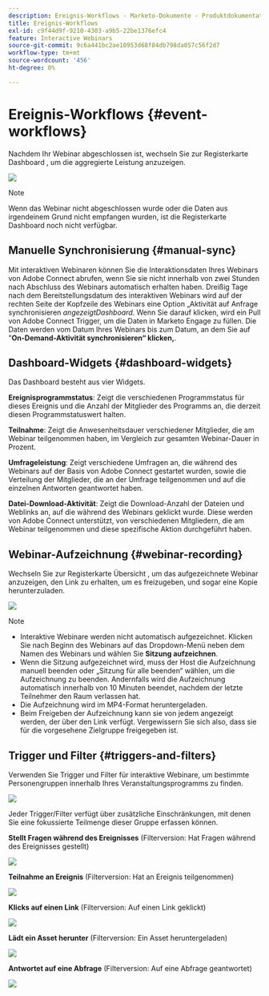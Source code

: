 ```yaml
---
description: Ereignis-Workflows - Marketo-Dokumente - Produktdokumentation
title: Ereignis-Workflows
exl-id: c9f44d9f-9210-4303-a9b5-22be1376efc4
feature: Interactive Webinars
source-git-commit: 9c6a441bc2ae10953d68f84db798da057c56f2d7
workflow-type: tm+mt
source-wordcount: '456'
ht-degree: 0%

---
```


# Ereignis-Workflows {#event-workflows}

Nachdem Ihr Webinar abgeschlossen ist, wechseln Sie zur Registerkarte Dashboard , um die aggregierte Leistung anzuzeigen.

![](assets/event-workflows-1.png)

>[!NOTE]
>
>Wenn das Webinar nicht abgeschlossen wurde oder die Daten aus irgendeinem Grund nicht empfangen wurden, ist die Registerkarte Dashboard noch nicht verfügbar.

## Manuelle Synchronisierung {#manual-sync}

Mit interaktiven Webinaren können Sie die Interaktionsdaten Ihres Webinars von Adobe Connect abrufen, wenn Sie sie nicht innerhalb von zwei Stunden nach Abschluss des Webinars automatisch erhalten haben. Dreißig Tage nach dem Bereitstellungsdatum des interaktiven Webinars wird auf der rechten Seite der Kopfzeile des Webinars eine Option „Aktivität auf Anfrage synchronisieren _angezeigtDashboard_. Wenn Sie darauf klicken, wird ein Pull von Adobe Connect Trigger, um die Daten in Marketo Engage zu füllen. Die Daten werden vom Datum Ihres Webinars bis zum Datum, an dem Sie auf &quot;**On-Demand-Aktivität synchronisieren“ klicken,**.

## Dashboard-Widgets {#dashboard-widgets}

Das Dashboard besteht aus vier Widgets.

**Ereignisprogrammstatus**: Zeigt die verschiedenen Programmstatus für dieses Ereignis und die Anzahl der Mitglieder des Programms an, die derzeit diesen Programmstatuswert halten.

**Teilnahme**: Zeigt die Anwesenheitsdauer verschiedener Mitglieder, die am Webinar teilgenommen haben, im Vergleich zur gesamten Webinar-Dauer in Prozent.

**Umfrageleistung**: Zeigt verschiedene Umfragen an, die während des Webinars auf der Basis von Adobe Connect gestartet wurden, sowie die Verteilung der Mitglieder, die an der Umfrage teilgenommen und auf die einzelnen Antworten geantwortet haben.

**Datei-Download-Aktivität**: Zeigt die Download-Anzahl der Dateien und Weblinks an, auf die während des Webinars geklickt wurde. Diese werden von Adobe Connect unterstützt, von verschiedenen Mitgliedern, die am Webinar teilgenommen und diese spezifische Aktion durchgeführt haben.

## Webinar-Aufzeichnung {#webinar-recording}

Wechseln Sie zur Registerkarte Übersicht , um das aufgezeichnete Webinar anzuzeigen, den Link zu erhalten, um es freizugeben, und sogar eine Kopie herunterzuladen.

![](assets/event-workflows-2.png)

>[!NOTE]
>
>* Interaktive Webinare werden nicht automatisch aufgezeichnet. Klicken Sie nach Beginn des Webinars auf das Dropdown-Menü neben dem Namen des Webinars und wählen Sie **Sitzung aufzeichnen**.
>* Wenn die Sitzung aufgezeichnet wird, muss der Host die Aufzeichnung manuell beenden oder „Sitzung für alle beenden“ wählen, um die Aufzeichnung zu beenden. Andernfalls wird die Aufzeichnung automatisch innerhalb von 10 Minuten beendet, nachdem der letzte Teilnehmer den Raum verlassen hat.
>* Die Aufzeichnung wird im MP4-Format heruntergeladen.
>* Beim Freigeben der Aufzeichnung kann sie von jedem angezeigt werden, der über den Link verfügt. Vergewissern Sie sich also, dass sie für die vorgesehene Zielgruppe freigegeben ist.

## Trigger und Filter {#triggers-and-filters}

Verwenden Sie Trigger und Filter für interaktive Webinare, um bestimmte Personengruppen innerhalb Ihres Veranstaltungsprogramms zu finden.

![](assets/event-workflows-3.png)

Jeder Trigger/Filter verfügt über zusätzliche Einschränkungen, mit denen Sie eine fokussierte Teilmenge dieser Gruppe erfassen können.

**Stellt Fragen während des Ereignisses** (Filterversion: Hat Fragen während des Ereignisses gestellt)

![](assets/event-workflows-4.png)

**Teilnahme an Ereignis** (Filterversion: Hat an Ereignis teilgenommen)

![](assets/event-workflows-5.png)

**Klicks auf einen Link** (Filterversion: Auf einen Link geklickt)

![](assets/event-workflows-6.png)

**Lädt ein Asset herunter** (Filterversion: Ein Asset heruntergeladen)

![](assets/event-workflows-7.png)

**Antwortet auf eine Abfrage** (Filterversion: Auf eine Abfrage geantwortet)

![](assets/event-workflows-8.png)
